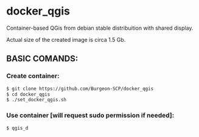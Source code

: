 # docker_qgis
Container-based QGis from debian stable distribuition with shared display.

Actual size of the created image is circa 1.5 Gb.

## BASIC COMANDS:
### Create container:
```bash
$ git clone https://github.com/Burgeon-SCP/docker_qgis
$ cd docker_qgis
$ ./set_docker_qgis.sh
```


### Use container [will request sudo permission if needed]:
```bash
$ qgis_d
```
